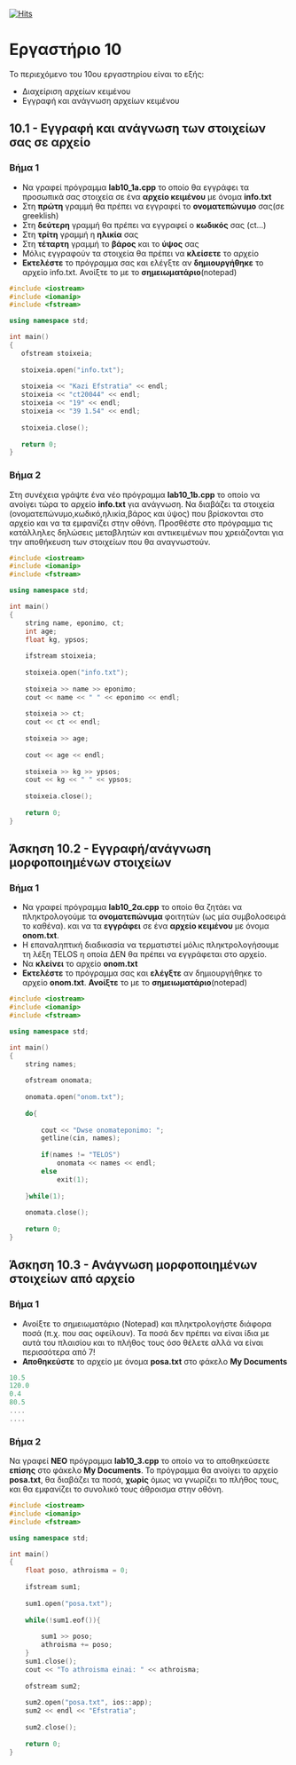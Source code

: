 [![Hits](https://hits.seeyoufarm.com/api/count/incr/badge.svg?url=https%3A%2F%2Feffie375.github.io%2FTPTE-AEGEAN&count_bg=%23E3802B&title_bg=%2307359E&icon=internetarchive.svg&icon_color=%23E7E7E7&title=%CE%A0%CF%81%CE%BF%CE%B2%CE%BF%CE%BB%CE%AD%CF%82&edge_flat=false)](https://hits.seeyoufarm.com)

# Εργαστήριο 10

Το περιεχόμενο του 10ου εργαστηρίου είναι το εξής:

- Διαχείριση αρχείων κειμένου
- Εγγραφή και ανάγνωση αρχείων κειμένου

## 10.1 - Εγγραφή και ανάγνωση των στοιχείων σας σε αρχείο 

### Βήμα 1

- Να γραφεί πρόγραμμα **lab10_1a.cpp** το οποίο θα εγγράφει τα προσωπικά σας στοιχεία σε ένα **αρχείο κειμένου** με όνομα **info.txt**
- Στη **πρώτη** γραμμή θα πρέπει να εγγραφεί το **ονοματεπώνυμο** σας(σε greeklish)
- Στη **δεύτερη** γραμμή θα πρέπει να εγγραφεί ο **κωδικός** σας (ct...)
- Στη **τρίτη** γραμμή η **ηλικία** σας
- Στη **τέταρτη** γραμμή το **βάρος** και το **ύψος** σας
- Μόλις εγγραφούν τα στοιχεία θα πρέπει να **κλείσετε** το αρχείο
- **Εκτελέστε** το πρόγραμμα σας και ελέγξτε αν **δημιουργήθηκε** το αρχείο info.txt. Ανοίξτε το με το **σημειωματάριο**(notepad)

 ```cpp
#include <iostream>
#include <iomanip>
#include <fstream>

using namespace std;

int main()
{
	ofstream stoixeia;
	
	stoixeia.open("info.txt");
	
	stoixeia << "Kazi Efstratia" << endl;
	stoixeia << "ct20044" << endl;
	stoixeia << "19" << endl;
	stoixeia << "39 1.54" << endl;
	
	stoixeia.close();
	
	return 0;
}
 ```
 
### Βήμα 2
 
Στη συνέχεια γράψτε ένα νέο πρόγραμμα **lab10_1b.cpp** το οποίο να ανοίγει τώρα το αρχείο **info.txt** για ανάγνωση. Να διαβάζει τα στοιχεία (ονοματεπώνυμο,κωδικό,ηλικία,βάρος και ύψος) που βρίσκονται στο αρχείο και να τα εμφανίζει στην οθόνη. Προσθέστε στο πρόγραμμα τις κατάλληλες δηλώσεις μεταβλητών και αντικειμένων που χρειάζονται για την αποθήκευση των στοιχείων που θα αναγνωστούν.

```cpp
#include <iostream>
#include <iomanip>
#include <fstream>

using namespace std;

int main()
{
	string name, eponimo, ct;
	int age;
	float kg, ypsos;
	
	ifstream stoixeia;
	
	stoixeia.open("info.txt");
	
	stoixeia >> name >> eponimo;
	cout << name << " " << eponimo << endl;
	
	stoixeia >> ct;
	cout << ct << endl;
	
	stoixeia >> age;
	
	cout << age << endl; 
	
	stoixeia >> kg >> ypsos;
	cout << kg << " " << ypsos;
	
	stoixeia.close();
	
	return 0;
}
```

## Άσκηση 10.2 - Εγγραφή/ανάγνωση  μορφοποιημένων στοιχείων

### Βήμα 1

- Να γραφεί πρόγραμμα **lab10_2α.cpp** το οποίο θα ζητάει να πληκτρολογούμε τα **ονοματεπώνυμα** φοιτητών (ως μία συμβολοσειρά το καθένα). και να τα **εγγράφει** σε ένα **αρχείο κειμένου** με όνομα **onom.txt**.
- Η επαναληπτική διαδικασία να τερματιστεί μόλις πληκτρολογήσουμε τη λέξη TELOS η οποία ΔΕΝ θα πρέπει να εγγράφεται στο αρχείο.
- Να **κλείνει** το αρχείο **onom.txt**
- **Εκτελέστε** το πρόγραμμα σας και **ελέγξτε** αν δημιουργήθηκε το αρχείο **onom.txt**. **Ανοίξτε** το με το **σημειωματάριο**(notepad)

```cpp
#include <iostream>
#include <iomanip>
#include <fstream>

using namespace std;

int main()
{
	string names;
	
	ofstream onomata;
	
	onomata.open("onom.txt");
	
	do{
		
		cout << "Dwse onomateponimo: ";
		getline(cin, names);
		
		if(names != "TELOS")
			onomata << names << endl;
		else
			exit(1);
		
	}while(1);
	
	onomata.close();
	
	return 0;
}
```

## Άσκηση 10.3 - Ανάγνωση μορφοποιημένων στοιχείων από αρχείο

### Βήμα 1

- Ανοίξτε το σημειωματάριο (Notepad) και πληκτρολογήστε διάφορα ποσά (π.χ. που σας οφείλουν). Τα ποσά δεν πρέπει να είναι ίδια με αυτά του πλαισίου και το πλήθος τους όσο θέλετε αλλά να είναι περισσότερα από 7!
- **Αποθηκεύστε** το αρχείο με όνομα **posa.txt** στο φάκελο **My Documents**

```cpp
10.5
120.0
0.4
80.5
....
....
```

### Βήμα 2

Να γραφεί **ΝΕΟ** πρόγραμμα **lab10_3.cpp** το οποίο να το αποθηκεύσετε **επίσης** στο φάκελο **My Documents**. Το πρόγραμμα θα ανοίγει το αρχείο **posa.txt**, θα διαβάζει τα ποσά, **χωρίς** όμως να γνωρίζει το πλήθος τους, και θα εμφανίζει το συνολικό τους άθροισμα στην οθόνη.

```cpp
#include <iostream>
#include <iomanip>
#include <fstream>

using namespace std;

int main()
{	
	float poso, athroisma = 0;
	
	ifstream sum1;
	
	sum1.open("posa.txt");
	
	while(!sum1.eof()){
		
		sum1 >> poso;
		athroisma += poso;
	}
	sum1.close();
	cout << "To athroisma einai: " << athroisma;
	
	ofstream sum2;
	
	sum2.open("posa.txt", ios::app);
	sum2 << endl << "Efstratia";
	
	sum2.close();
	
	return 0;
}
```
